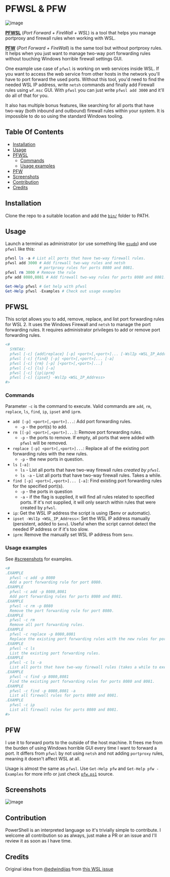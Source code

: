 # PFWSL & PFW <!-- omit in toc -->

![image](https://github.com/user-attachments/assets/7d247f36-a301-426d-a14f-aed618dd476e)

[**PFWSL**](./bin/pfwsl.ps1) (_Port Forward + FireWall + WSL_) is a tool that helps you manage portproxy and firewall rules when working with WSL.

[**PFW**](./bin/pfw.ps1) (_Port Forward + FireWall_) is the same tool but without portproxy rules. It helps when you just want to manage two-way port forwarding rules without touching Windows horrible firewall settings GUI.

One example use case of `pfwsl` is working on web services inside WSL. If you want to access the web service from other hosts in the network you'll have to port forward the used ports. Without this tool, you'd need to find the needed WSL IP address, write `netsh` commands and finally add Firewall rules using `wf.msc` GUI. With `pfwsl` you can just write `pfwsl add 3000` and it'll do all of that for you.

It also has multiple bonus features, like searching for all ports that have two-way (both inbound and outbound) firewall rules within your system. It is impossible to do so using the standard Windows tooling.

## Table Of Contents <!-- omit in toc -->

- [Installation](#installation)
- [Usage](#usage)
- [PFWSL](#pfwsl)
  - [Commands](#commands)
  - [Usage examples](#usage-examples)
- [PFW](#pfw)
- [Screenshots](#screenshots)
- [Contribution](#contribution)
- [Credits](#credits)

## Installation

Clone the repo to a suitable location and add the [`bin/`](./bin) folder to PATH.

## Usage

Launch a terminal as administrator (or use something like [`gsudo`](https://github.com/gerardog/gsudo)) and use `pfwsl` like this:

```powershell
pfwsl ls -a # List all ports that have two-way firewall rules.
pfwsl add 3000 # Add firewall two-way rules and netsh
               # portproxy rules for ports 8080 and 8081.
pfwsl rm 3000 # Remove the rule
pfw add 8080,8081 # Add firewall two-way rules for ports 8080 and 8081.

Get-Help pfwsl # Get help with pfwsl
Get-Help pfwsl -Examples # Check out usage examples
```

## PFWSL

This script allows you to add, remove, replace, and list port forwarding rules for WSL 2.
It uses the Windows Firewall and `netsh` to manage the port forwarding rules.
It requires administrator privileges to add or remove port forwarding rules.

```powershell
<#
  SYNTAX:
  pfwsl [-c] {add|replace} [-p] <port>[,<port>]... [-WslIp <WSL_IP_Address>]
  pfwsl [-c] {find} [-p] <port>[,<port>]... [-a]
  pfwsl [-c] {rm} [-p] [<port>[,<port>]...]
  pfwsl [-c] {ls} [-a]
  pfwsl [-c] {ip|iprm}
  pfwsl [-c] {ipset} -WslIp <WSL_IP_Address>
#>
```

### Commands

Parameter `-c` is the command to execute. Valid commands are `add`, `rm`, `replace`, `ls`, `find`, `ip`, `ipset` and `iprm`.
- `add [-p] <port>[,<port>]...`: Add port forwarding rules.
  - `-p` - the port(s) to add.
- `rm [[-p] <port>[,<port>]...]`: Remove port forwarding rules.
  - `-p` - the ports to remove. If empty, all ports that were added with `pfwsl` will be removed.
- `replace [-p] <port>[,<port>]...`: Replace all of the existing port forwarding rules with the new rules.
  - `-p` - the new ports in question.
- `ls [-a]`:
  - `ls` - List all ports that have two-way firewall rules *created by `pfwsl`*.
  - `ls -a` - List all ports that have two-way firewall rules. Takes a while.
- `find [-p] <port>[,<port>]... [-a]`: Find existing port forwarding rules for the specified port(s).
  - `-p` - the ports in question
  - `-a` - if the flag is supplied, it will find all rules related to specified ports. If it's not supplied, it will only search within rules that were created by `pfwsl`.
- `ip`: Get the WSL IP address the script is using ($env or automatic).
- `ipset -WslIp <WSL_IP_Address>`: Set the WSL IP address manually (persistent, added to `$env`). Useful when the script cannot detect the needed IP address or if it's too slow.
- `iprm`: Remove the manually set WSL IP address from `$env`. 

### Usage examples

See [#screenshots](#screenshots) for examples.

```powershell
<#
.EXAMPLE
  pfwsl -c add -p 8080
  Add a port forwarding rule for port 8080.
.EXAMPLE
  pfwsl -c add -p 8080,8081
  Add port forwarding rules for ports 8080 and 8081.
.EXAMPLE
  pfwsl -c rm -p 8080
  Remove the port forwarding rule for port 8080.
.EXAMPLE
  pfwsl -c rm
  Remove all port forwarding rules.
.EXAMPLE
  pfwsl -c replace -p 8080,8081
  Replace the existing port forwarding rules with the new rules for ports 8080 and 8081.
.EXAMPLE
  pfwsl -c ls
  List the existing port forwarding rules.
.EXAMPLE
  pfwsl -c ls -a
  List all ports that have two-way firewall rules (takes a while to execute).
.EXAMPLE
  pfwsl -c find -p 8080,8081
  Find the existing port forwarding rules for ports 8080 and 8081.
.EXAMPLE
  pfwsl -c find -p 8080,8081 -a
  List all firewall rules for ports 8080 and 8081.
.EXAMPLE
  pfwsl -c ip
  List all firewall rules for ports 8080 and 8081.
#>
```

## PFW

I use it to forward ports to the outside of the host machine. It frees me from the burden of using Windows horrible GUI every time I want to forward a port. It differs from `pfwsl` by not using `netsh` and not adding `portproxy` rules, meaning it doesn't affect WSL at all.

Usage is almost the same as `pfwsl`. Use `Get-Help pfw` and `Get-Help pfw -Examples` for more info or just check [`pfw.ps1`](./bin/pfw.ps1) source.

## Screenshots

![image](https://github.com/user-attachments/assets/68ea333e-a1ad-452e-ac1b-cde9216c7b1c)

## Contribution

PowerShell is an interpreted language so it's trivially simple to contribute.
I welcome all contribution so as always, just make a PR or an issue and I'll review it as soon as I have time.

## Credits

Original idea from [@edwindijas](https://github.com/edwindijas) from [this WSL issue](https://github.com/microsoft/WSL/issues/4150#issuecomment-504209723)

